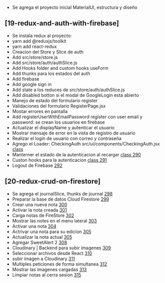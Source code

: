 - Se agrega el proyecto inicial MaterialUI, estructura y diseño

## [19-redux-and-auth-with-firebase]
- Se instala redux al proyecto:
- yarn add @reduxjs/toolkit
- yarn add react-redux
- Creacion del Store y Slice de auth
- Add src/store/store.js
- Add src/store/auth/authSlice.js
- Add Hooks folder and custom hooks useForm
- Add thunks para los estados del auth
- Add firebase
- Add google sign in
- Add state a los reduces de src/store/auth/authSlice.js
- Add disabled botton si el modal de GoogleLogin esta abierto
- Manejo de estado del formulario register
- Validaciones del formulario RegisterPage.jsx
- Mostar errores en pantalla
- Add registerUserWithEmailPassword register con user email y password: se crean los usuarios en firebase
- Actualizar el displayName y autenticar el usuario
- Mostrar mensaje de error en la vista de registro de usuario
- Realizar el login de usuario con correo y contraseña
- Agrego el Loader: CheckingAuth src/ui/components/CheckingAuth.jsx [class](https://www.udemy.com/course/react-cero-experto/learn/lecture/32298388#questions)
- Manterner el estado de la autenticacion al recargar [class 290](https://www.udemy.com/course/react-cero-experto/learn/lecture/20428715#questions)
- Custon hooks para la autenticacion [class 291](https://www.udemy.com/course/react-cero-experto/learn/lecture/32298508#questions)
- Logout de Firebase [292](https://www.udemy.com/course/react-cero-experto/learn/lecture/20120432#questions)


 ## [20-redux-crud-on-firestore]
 - Se agrega el journalSlice, thunks de journal [298](https://www.udemy.com/course/react-cero-experto/learn/lecture/32310794#questions)
 - Preparar la base de datos Cloud Firestore [299](https://www.udemy.com/course/react-cero-experto/learn/lecture/32311346#questions)
 - Crear una nueva nota [300](https://www.udemy.com/course/react-cero-experto/learn/lecture/20125334#questions)
 - Activar la nota creada [301](https://www.udemy.com/course/react-cero-experto/learn/lecture/20125338#questions)
 - Carga notas de FireStore [302](https://www.udemy.com/course/react-cero-experto/learn/lecture/20126428#questions)
 - Mostrar las notes en el menu lateral [303](https://www.udemy.com/course/react-cero-experto/learn/lecture/20127394#questions)
 - Activar una nota [304](https://www.udemy.com/course/react-cero-experto/learn/lecture/20128022#questions)
 - Actrivar una nota para su edicion [305](https://www.udemy.com/course/react-cero-experto/learn/lecture/32313914#questions)
 - Actualizar la nota actual [305](https://www.udemy.com/course/react-cero-experto/learn/lecture/20143640#questions)
 - Agregar SweetAlert 2 [308](https://www.udemy.com/course/react-cero-experto/learn/lecture/32313546#questions)
 - Cloudinary | Backend para subir imagenes [309](https://www.udemy.com/course/react-cero-experto/learn/lecture/20145306#questions)
 - Seleccionar archivos desde React [310](https://www.udemy.com/course/react-cero-experto/learn/lecture/32313692#questions)
 - subir imagen a Cloudinary [311](https://www.udemy.com/course/react-cero-experto/learn/lecture/20146350#questions)
 - Multiples peticiones de forma simultanea [312](https://www.udemy.com/course/react-cero-experto/learn/lecture/32313754#questions)
 - Mostrar las imagenes cargadas [313](https://www.udemy.com/course/react-cero-experto/learn/lecture/32313830#questions)
 - Limpiar notas al cerra sesion [315](https://www.udemy.com/course/react-cero-experto/learn/lecture/32349356#questions)
